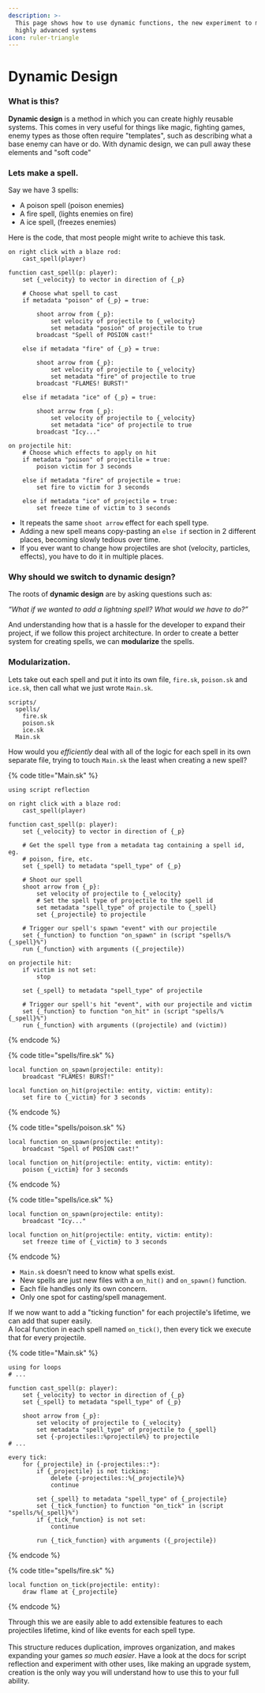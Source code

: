 ```yaml
---
description: >-
  This page shows how to use dynamic functions, the new experiment to make
  highly advanced systems
icon: ruler-triangle
---
```


# Dynamic Design

### What is this?

**Dynamic design** is a method in which you can create highly reusable systems. This comes in very useful for things like magic, fighting games, enemy types as those often require "templates", such as describing what a base enemy can have or do. With dynamic design, we can pull away these elements and "soft code"

### Lets make a spell.

Say we have 3 spells:

* A poison spell  (poison enemies)
* A fire spell, (lights enemies on fire)
* A ice spell,  (freezes enemies)

Here is the code, that most people might write to achieve this task.

```applescript
on right click with a blaze rod:
    cast_spell(player)

function cast_spell(p: player):
    set {_velocity} to vector in direction of {_p}

    # Choose what spell to cast
    if metadata "poison" of {_p} = true:

        shoot arrow from {_p}:
            set velocity of projectile to {_velocity}
            set metadata "posion" of projectile to true
        broadcast "Spell of POSION cast!"

    else if metadata "fire" of {_p} = true:

        shoot arrow from {_p}:
            set velocity of projectile to {_velocity}
            set metadata "fire" of projectile to true 
        broadcast "FLAMES! BURST!"

    else if metadata "ice" of {_p} = true:

        shoot arrow from {_p}:
            set velocity of projectile to {_velocity}
            set metadata "ice" of projectile to true
        broadcast "Icy..."

on projectile hit:
    # Choose which effects to apply on hit
    if metadata "poison" of projectile = true:
        poison victim for 3 seconds

    else if metadata "fire" of projectile = true:
        set fire to victim for 3 seconds

    else if metadata "ice" of projectile = true:
        set freeze time of victim to 3 seconds
```

* It repeats the same `shoot arrow` effect for each spell type.
* Adding a new spell means copy-pasting an `else if` section in 2 different places, becoming slowly tedious over time.
* If you ever want to change how projectiles are shot (velocity, particles, effects), you have to do it in multiple places.

### Why should we switch to dynamic design?

The roots of **dynamic design** are by asking questions such as:

_“What if we wanted to add a lightning spell? What would we have to do?”_

And understanding how that is a hassle for the developer to expand their project, if we follow this project architecture. In order to create a better system for creating spells, we can **modularize** the spells.

### Modularization.

Lets take out each spell and put it into its own file, `fire.sk`, `poison.sk` and `ice.sk`, then call what we just wrote `Main.sk`.

```
scripts/
  spells/
    fire.sk
    poison.sk
    ice.sk
  Main.sk
```

How would you _efficiently_ deal with all of the logic for each spell in its own separate file, trying to touch `Main.sk` the least when creating a new spell?

{% code title="Main.sk" %}
```applescript
using script reflection

on right click with a blaze rod:
    cast_spell(player)

function cast_spell(p: player):
    set {_velocity} to vector in direction of {_p}

    # Get the spell type from a metadata tag containing a spell id, eg.
    # poison, fire, etc.
    set {_spell} to metadata "spell_type" of {_p}

    # Shoot our spell
    shoot arrow from {_p}:
        set velocity of projectile to {_velocity}
        # Set the spell type of projectile to the spell id
        set metadata "spell_type" of projectile to {_spell}
        set {_projectile} to projectile

    # Trigger our spell's spawn "event" with our projectile
    set {_function} to function "on_spawn" in (script "spells/%{_spell}%")
    run {_function} with arguments ({_projectile})

on projectile hit:
    if victim is not set:
        stop

    set {_spell} to metadata "spell_type" of projectile

    # Trigger our spell's hit "event", with our projectile and victim 
    set {_function} to function "on_hit" in (script "spells/%{_spell}%")
    run {_function} with arguments ((projectile) and (victim))
```
{% endcode %}

{% code title="spells/fire.sk" %}
```applescript
local function on_spawn(projectile: entity):
    broadcast "FLAMES! BURST!"

local function on_hit(projectile: entity, victim: entity):
    set fire to {_victim} for 3 seconds
```
{% endcode %}

{% code title="spells/poison.sk" %}
```applescript
local function on_spawn(projectile: entity):
    broadcast "Spell of POSION cast!"

local function on_hit(projectile: entity, victim: entity):
    poison {_victim} for 3 seconds
```
{% endcode %}

{% code title="spells/ice.sk" %}
```applescript
local function on_spawn(projectile: entity):
    broadcast "Icy..."

local function on_hit(projectile: entity, victim: entity):
    set freeze time of {_victim} to 3 seconds
```
{% endcode %}

* `Main.sk` doesn't need to know what spells exist.
* New spells are just new files with a `on_hit()` and `on_spawn()` function.&#x20;
* Each file handles only its own concern.
* Only one spot for casting/spell management.

If we now want to add a "ticking function" for each projectile's lifetime, we can add that super easily.\
A local function in each spell named `on_tick()`, then every tick we execute that for every projectile.

{% code title="Main.sk" %}
```applescript
using for loops
# ...

function cast_spell(p: player):
    set {_velocity} to vector in direction of {_p}
    set {_spell} to metadata "spell_type" of {_p}

    shoot arrow from {_p}:
        set velocity of projectile to {_velocity}
        set metadata "spell_type" of projectile to {_spell}
        set {-projectiles::%projectile%} to projectile
# ...

every tick:
    for {_projectile} in {-projectiles::*}:
        if {_projectile} is not ticking:
            delete {-projectiles::%{_projectile}%}
            continue

        set {_spell} to metadata "spell_type" of {_projectile}
        set {_tick_function} to function "on_tick" in (script "spells/%{_spell}%")
        if {_tick_function} is not set:
            continue

        run {_tick_function} with arguments ({_projectile})
```
{% endcode %}

{% code title="spells/fire.sk" %}
```applescript
local function on_tick(projectile: entity):
    draw flame at {_projectile}
```
{% endcode %}

Through this we are easily able to add extensible features to each projectiles lifetime, kind of like events for each spell type.\
\
This structure reduces duplication, improves organization, and makes expanding your games _so much easier_. Have a look at the docs for script reflection and experiment with other uses, like making an upgrade system, creation is the only way you will understand how to use this to your full ability.
